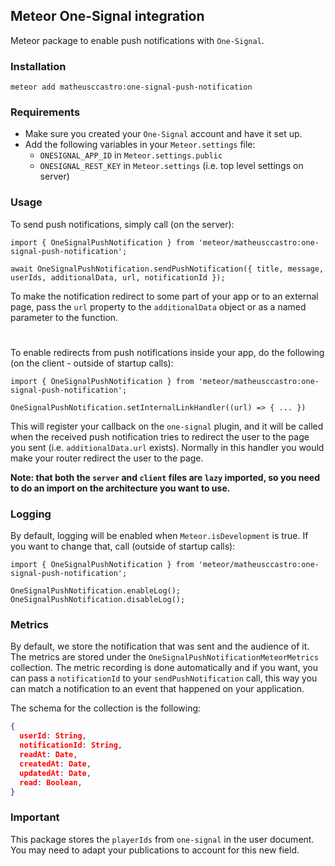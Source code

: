 ## Meteor One-Signal integration

Meteor package to enable push notifications with `One-Signal`.

### Installation
````
meteor add matheusccastro:one-signal-push-notification
````

### Requirements

* Make sure you created your `One-Signal` account and have it set up.
* Add the following variables in your `Meteor.settings` file: 
  * `ONESIGNAL_APP_ID` in `Meteor.settings.public`
  * `ONESIGNAL_REST_KEY` in `Meteor.settings` (i.e. top level settings on server)

### Usage

To send push notifications, simply call (on the server):
```
import { OneSignalPushNotification } from 'meteor/matheusccastro:one-signal-push-notification';

await OneSignalPushNotification.sendPushNotification({ title, message, userIds, additionalData, url, notificationId });
```
To make the notification redirect to some part of your app or to an external page, pass the `url` property to the `additionalData` object or as a named parameter to the function.

#

To enable redirects from push notifications inside your app, do the following (on the client - outside of startup calls):
```
import { OneSignalPushNotification } from 'meteor/matheusccastro:one-signal-push-notification';

OneSignalPushNotification.setInternalLinkHandler((url) => { ... })
```
This will register your callback on the `one-signal` plugin, and it will be called when the received push notification
tries to redirect the user to the page you sent (i.e. `additionalData.url` exists).
Normally in this handler you would make your router redirect the user to the page.

**Note: that both the `server` and `client` files are `lazy` imported, so you need to do an import on the architecture you want to use.**

### Logging
By default, logging will be enabled when `Meteor.isDevelopment` is true. If you want to change that, call (outside of startup calls):
```
import { OneSignalPushNotification } from 'meteor/matheusccastro:one-signal-push-notification';

OneSignalPushNotification.enableLog();
OneSignalPushNotification.disableLog();
```

### Metrics
By default, we store the notification that was sent and the audience of it.
The metrics are stored under the `OneSignalPushNotificationMeteorMetrics` collection. The metric recording is done automatically and if you want, you can
pass a `notificationId` to your `sendPushNotification` call, this way you can match a notification to an event that happened on your application.

The schema for the collection is the following:
```json
{
  userId: String,
  notificationId: String,
  readAt: Date,
  createdAt: Date,
  updatedAt: Date,
  read: Boolean,
}
```


### Important
This package stores the `playerIds` from `one-signal` in the user document. You may need to adapt your publications to account
for this new field.

